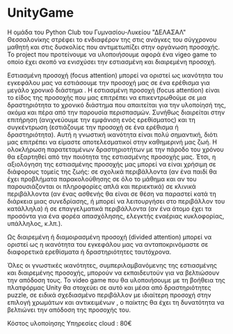 # UnityGame
Η ομάδα του Python Club του Γυμνασίου-Λυκείου "ΔΕΛΑΣΑΛ" Θεσσαλονίκης στρέφει το ενδιαφέρον της στις ανάγκες του σύγχρονου μαθητή και στις δυσκολίες που αντιμετωπίζει στην οργάνωση προσοχής. Το project που προτείνουμε να υλοποιήσουμε αφορά ένα vigeo game το οποίο έχει σκοπό να ενισχύσει την εστιασμένη και διαιρεμένη προσοχή.

Εστιασμένη προσοχή (focus attention) μπορεί να οριστεί ως ικανότητα του εγκεφάλου μας να εστιάσουμε την προσοχή μας σε ένα ερέθισμα για μεγάλο χρονικό διάστημα . Η εστιασμένη προσοχή (focus attention) είναι το είδος της προσοχής που μας επιτρέπει να επικεντρωθούμε σε μια δραστηριότητα το χρονικό διάστημα που απαιτείται για την υλοποίησή της, ακόμα και πέρα από την παρουσία περισπασμών. Συνήθως διαιρείται στην επιτήρηση (ανιχνεύουμε την εμφάνιση ενός ερεθίσματος) και τη συγκέντρωση (εστιάζουμε την προσοχή σε ένα ερέθισμα ή δραστηριότητα). Αυτή η γνωστική ικανότητα είναι πολύ σημαντική, διότι μας επιτρέπει να είμαστε αποτελεσματικοί στην καθημερινή μας ζωή. Η ολοκλήρωση παρατεταμένων δραστηριοτήτων με την πάροδο του χρόνου θα εξαρτηθεί από την ποιότητα της εστιασμένης προσοχής μας. Έτσι, η αξιολόγηση της εστιασμένης προσοχής μας μπορεί να είναι χρήσιμη σε διάφορους τομείς της ζωής: σε σχολικά περιβάλλοντα (αν ένα παιδί θα έχει προβλήματα παρακολούθησης σε όλο το μάθημα και αν του παρουσιάζονται οι πληροφορίες απλά και περιεκτικά) σε κλινικά περιβάλλοντα (αν ένας ασθενής θα είναι σε θέση να παραστεί κατά τη διάρκεια μιας συνεδρίασης, ή μπορεί να λειτουργήσει στο περιβάλλον του κατάλληλα) ή σε επαγγελματικά περιβάλλοντα (αν ένα άτομο έχει τα προσόντα για ένα φορέα απασχόλησης, ελεγκτής εναέριας κυκλοφορίας, υπάλληλος, κ.λπ.).

Ως διαιρεμένη ή διαμοιρασμένη προσοχή (divided attention) μπορεί να οριστεί ως η ικανότητα του εγκεφάλου μας να ανταποκρινόμαστε σε διαφορετικά ερεθίσματα ή δραστηριότητες ταυτόχρονα.

Όλες οι γνωστικές ικανότητες, συμπεριλαμβανόμενης της εστιασμένης και διαιρεμένης προσοχής, μπορούν να εκπαιδευτούν για να βελτιώσουν την απόδοση τους. Το video game που θα υλοποιήσουμε με τη βοήθεια της πλατφόρμας Unity θα στοχεύει σε αυτό και μέσα από δραστηριότητες puzzle, σε ειδικά σχεδιασμένο περιβάλλον με ιδιαίτερη προσοχή στην επιλογή χρωμάτων και αντικειμένων , ο παίκτης θα έχει τη δυνατότητα να βελτιώνει την απόδοση της προσοχής του.

Κόστος υλοποίησης
Υπηρεσίες cloud : 80€
